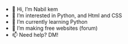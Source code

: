 - 👋 Hi, I’m Nabil kem
- 👀 I’m interested in Python, and Html and CSS
- 🌱 I’m currently learning Python
- 💞️ I’m making free websites (forum)
- 📫 Need help? DM!

<!---
nabil1506/nabil1506 is a ✨ special ✨ repository because its `README.md` (this file) appears on your GitHub profile.
You can click the Preview link to take a look at your changes.
--->
